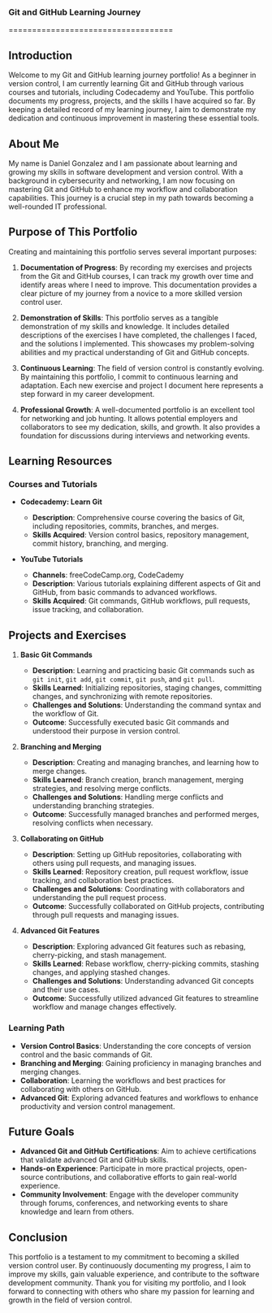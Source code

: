 ### Git and GitHub Learning Journey
===================================

## Introduction

Welcome to my Git and GitHub learning journey portfolio! As a beginner in version control, I am currently learning Git and GitHub through various courses and tutorials, including Codecademy and YouTube. This portfolio documents my progress, projects, and the skills I have acquired so far. By keeping a detailed record of my learning journey, I aim to demonstrate my dedication and continuous improvement in mastering these essential tools.

## About Me

My name is Daniel Gonzalez and I am passionate about learning and growing my skills in software development and version control. With a background in cybersecurity and networking, I am now focusing on mastering Git and GitHub to enhance my workflow and collaboration capabilities. This journey is a crucial step in my path towards becoming a well-rounded IT professional.

## Purpose of This Portfolio

Creating and maintaining this portfolio serves several important purposes:

1. **Documentation of Progress**: By recording my exercises and projects from the Git and GitHub courses, I can track my growth over time and identify areas where I need to improve. This documentation provides a clear picture of my journey from a novice to a more skilled version control user.

2. **Demonstration of Skills**: This portfolio serves as a tangible demonstration of my skills and knowledge. It includes detailed descriptions of the exercises I have completed, the challenges I faced, and the solutions I implemented. This showcases my problem-solving abilities and my practical understanding of Git and GitHub concepts.

3. **Continuous Learning**: The field of version control is constantly evolving. By maintaining this portfolio, I commit to continuous learning and adaptation. Each new exercise and project I document here represents a step forward in my career development.

4. **Professional Growth**: A well-documented portfolio is an excellent tool for networking and job hunting. It allows potential employers and collaborators to see my dedication, skills, and growth. It also provides a foundation for discussions during interviews and networking events.

## Learning Resources

### Courses and Tutorials

- **Codecademy: Learn Git**
  - **Description**: Comprehensive course covering the basics of Git, including repositories, commits, branches, and merges.
  - **Skills Acquired**: Version control basics, repository management, commit history, branching, and merging.

- **YouTube Tutorials**
  - **Channels**: freeCodeCamp.org, CodeCademy
  - **Description**: Various tutorials explaining different aspects of Git and GitHub, from basic commands to advanced workflows.
  - **Skills Acquired**: Git commands, GitHub workflows, pull requests, issue tracking, and collaboration.

## Projects and Exercises

1. **Basic Git Commands**
   - **Description**: Learning and practicing basic Git commands such as `git init`, `git add`, `git commit`, `git push`, and `git pull`.
   - **Skills Learned**: Initializing repositories, staging changes, committing changes, and synchronizing with remote repositories.
   - **Challenges and Solutions**: Understanding the command syntax and the workflow of Git.
   - **Outcome**: Successfully executed basic Git commands and understood their purpose in version control.

2. **Branching and Merging**
   - **Description**: Creating and managing branches, and learning how to merge changes.
   - **Skills Learned**: Branch creation, branch management, merging strategies, and resolving merge conflicts.
   - **Challenges and Solutions**: Handling merge conflicts and understanding branching strategies.
   - **Outcome**: Successfully managed branches and performed merges, resolving conflicts when necessary.

3. **Collaborating on GitHub**
   - **Description**: Setting up GitHub repositories, collaborating with others using pull requests, and managing issues.
   - **Skills Learned**: Repository creation, pull request workflow, issue tracking, and collaboration best practices.
   - **Challenges and Solutions**: Coordinating with collaborators and understanding the pull request process.
   - **Outcome**: Successfully collaborated on GitHub projects, contributing through pull requests and managing issues.

4. **Advanced Git Features**
   - **Description**: Exploring advanced Git features such as rebasing, cherry-picking, and stash management.
   - **Skills Learned**: Rebase workflow, cherry-picking commits, stashing changes, and applying stashed changes.
   - **Challenges and Solutions**: Understanding advanced Git concepts and their use cases.
   - **Outcome**: Successfully utilized advanced Git features to streamline workflow and manage changes effectively.

### Learning Path

- **Version Control Basics**: Understanding the core concepts of version control and the basic commands of Git.
- **Branching and Merging**: Gaining proficiency in managing branches and merging changes.
- **Collaboration**: Learning the workflows and best practices for collaborating with others on GitHub.
- **Advanced Git**: Exploring advanced features and workflows to enhance productivity and version control management.

## Future Goals

- **Advanced Git and GitHub Certifications**: Aim to achieve certifications that validate advanced Git and GitHub skills.
- **Hands-on Experience**: Participate in more practical projects, open-source contributions, and collaborative efforts to gain real-world experience.
- **Community Involvement**: Engage with the developer community through forums, conferences, and networking events to share knowledge and learn from others.

## Conclusion

This portfolio is a testament to my commitment to becoming a skilled version control user. By continuously documenting my progress, I aim to improve my skills, gain valuable experience, and contribute to the software development community. Thank you for visiting my portfolio, and I look forward to connecting with others who share my passion for learning and growth in the field of version control.
